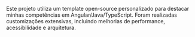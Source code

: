 Este projeto utiliza um template open-source personalizado para destacar minhas competências em Angular/Java/TypeScript. Foram realizadas customizações extensivas, incluindo melhorias de performance, acessibilidade e arquitetura.